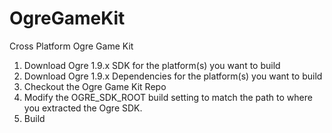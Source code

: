 OgreGameKit
===========

Cross Platform Ogre Game Kit

1. Download Ogre 1.9.x SDK for the platform(s) you want to build
2. Download Ogre 1.9.x Dependencies for the platform(s) you want to build
3. Checkout the Ogre Game Kit Repo
4. Modify the OGRE_SDK_ROOT build setting to match the path to where you extracted the Ogre SDK.
5. Build
 
